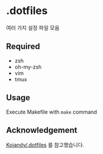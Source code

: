 # .dotfiles

여러 가지 설정 파일 모음

## Required

* zsh
* oh-my-zsh
* vim
* tmux

## Usage

Execute Makefile with `make` command

## Acknowledgement

[Kojandy/.dotfiles](https://github.com/kojandy/.dotfiles) 를 참고했습니다. 

